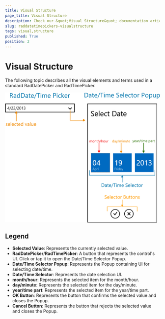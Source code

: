 ```yaml
---
title: Visual Structure
page_title: Visual Structure
description: Check our &quot;Visual Structure&quot; documentation article for RadDatePicker and RadTimePicker for UWP controls.
slug: raddatetimepickers-visualstructure
tags: visual,structure
published: True
position: 2
---
```


# Visual Structure

The following topic describes all the visual elements and terms used in a standard RadDatePicker and RadTimePicker.

![standard Date](images/DateTimePicker-VisualStructure.png)

## Legend

* **Selected Value**: Represents the currently selected value.
* **RadDatePicker**/**RadTimePicker**: A button that represents the control's UI. Click or tap it to open the Date/Time Selector Popup.
* **Date/Time Selector Popup**: Represents the Popup containing UI for selecting date/time.
* **Date/Time Selector**: Represents the date selection UI.
* **month/hour**: Represents the selected item for the month/hour. 
* **day/minute**: Represents the selected item for the day/minute.
* **year/time part**: Represents the selected item for the year/time part.
* **OK Button**: Represents the button that confirms the selected value and closes the Popup.
* **Cancel Button**: Represents the button that rejects the selected value and closes the Popup.
